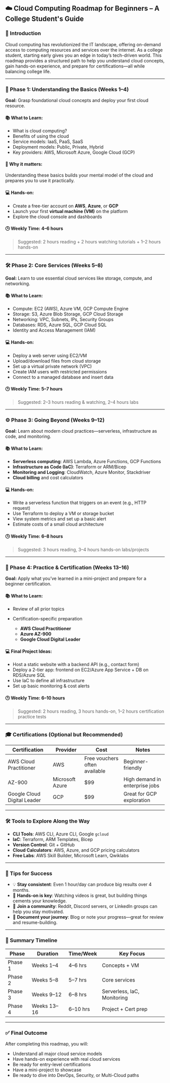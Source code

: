 ## ☁️ Cloud Computing Roadmap for Beginners – A College Student's Guide

### 📘 Introduction

Cloud computing has revolutionized the IT landscape, offering on-demand access to computing resources and services over the internet. As a college student, starting early gives you an edge in today’s tech-driven world. This roadmap provides a structured path to help you understand cloud concepts, gain hands-on experience, and prepare for certifications—all while balancing college life.

---

### 🔰 Phase 1: Understanding the Basics (Weeks 1–4)

**Goal:** Grasp foundational cloud concepts and deploy your first cloud resource.

#### 📚 What to Learn:

* What is cloud computing?
* Benefits of using the cloud
* Service models: IaaS, PaaS, SaaS
* Deployment models: Public, Private, Hybrid
* Key providers: AWS, Microsoft Azure, Google Cloud (GCP)

#### 🧠 Why it matters:

Understanding these basics builds your mental model of the cloud and prepares you to use it practically.

#### 💻 Hands-on:

* Create a free-tier account on **AWS**, **Azure**, or **GCP**
* Launch your first **virtual machine (VM)** on the platform
* Explore the cloud console and dashboards

#### 🕒 Weekly Time: 4–6 hours

> Suggested: 2 hours reading + 2 hours watching tutorials + 1–2 hours hands-on

---

### 🛠️ Phase 2: Core Services (Weeks 5–8)

**Goal:** Learn to use essential cloud services like storage, compute, and networking.

#### 📚 What to Learn:

* Compute: EC2 (AWS), Azure VM, GCP Compute Engine
* Storage: S3, Azure Blob Storage, GCP Cloud Storage
* Networking: VPC, Subnets, IPs, Security Groups
* Databases: RDS, Azure SQL, GCP Cloud SQL
* Identity and Access Management (IAM)

#### 💻 Hands-on:

* Deploy a web server using EC2/VM
* Upload/download files from cloud storage
* Set up a virtual private network (VPC)
* Create IAM users with restricted permissions
* Connect to a managed database and insert data

#### 🕒 Weekly Time: 5–7 hours

> Suggested: 2–3 hours reading & watching, 2–4 hours labs

---

### ⚙️ Phase 3: Going Beyond (Weeks 9–12)

**Goal:** Learn about modern cloud practices—serverless, infrastructure as code, and monitoring.

#### 📚 What to Learn:

* **Serverless computing**: AWS Lambda, Azure Functions, GCP Functions
* **Infrastructure as Code (IaC)**: Terraform or ARM/Bicep
* **Monitoring and Logging**: CloudWatch, Azure Monitor, Stackdriver
* **Cloud billing** and cost calculators

#### 💻 Hands-on:

* Write a serverless function that triggers on an event (e.g., HTTP request)
* Use Terraform to deploy a VM or storage bucket
* View system metrics and set up a basic alert
* Estimate costs of a small cloud architecture

#### 🕒 Weekly Time: 6–8 hours

> Suggested: 3 hours reading, 3–4 hours hands-on labs/projects

---

### 🎯 Phase 4: Practice & Certification (Weeks 13–16)

**Goal:** Apply what you’ve learned in a mini-project and prepare for a beginner certification.

#### 📚 What to Learn:

* Review of all prior topics
* Certification-specific preparation

  * **AWS Cloud Practitioner**
  * **Azure AZ-900**
  * **Google Cloud Digital Leader**

#### 💻 Final Project Ideas:

* Host a static website with a backend API (e.g., contact form)
* Deploy a 2-tier app: frontend on EC2/Azure App Service + DB on RDS/Azure SQL
* Use IaC to define all infrastructure
* Set up basic monitoring & cost alerts

#### 🕒 Weekly Time: 6–10 hours

> Suggested: 2 hours reading, 3 hours hands-on, 1–2 hours certification practice tests

---

### 🎓 Certifications (Optional but Recommended)

| Certification               | Provider        | Cost                          | Notes                          |
| --------------------------- | --------------- | ----------------------------- | ------------------------------ |
| AWS Cloud Practitioner      | AWS             | Free vouchers often available | Beginner-friendly              |
| AZ-900                      | Microsoft Azure | \$99                          | High demand in enterprise jobs |
| Google Cloud Digital Leader | GCP             | \$99                          | Great for GCP exploration      |

---

### 🛠 Tools to Explore Along the Way

* **CLI Tools**: AWS CLI, Azure CLI, Google `gcloud`
* **IaC**: Terraform, ARM Templates, Bicep
* **Version Control**: Git + GitHub
* **Cloud Calculators**: AWS, Azure, and GCP pricing calculators
* **Free Labs**: AWS Skill Builder, Microsoft Learn, Qwiklabs

---

### 🧠 Tips for Success

* 💡 **Stay consistent**: Even 1 hour/day can produce big results over 4 months.
* 🧪 **Hands-on is key**: Watching videos is great, but building things cements your knowledge.
* 🤝 **Join a community**: Reddit, Discord servers, or LinkedIn groups can help you stay motivated.
* 📘 **Document your journey**: Blog or note your progress—great for review and resume-building.

---

### 📅 Summary Timeline

| Phase   | Duration    | Time/Week | Key Focus                   |
| ------- | ----------- | --------- | --------------------------- |
| Phase 1 | Weeks 1–4   | 4–6 hrs   | Concepts + VM               |
| Phase 2 | Weeks 5–8   | 5–7 hrs   | Core services               |
| Phase 3 | Weeks 9–12  | 6–8 hrs   | Serverless, IaC, Monitoring |
| Phase 4 | Weeks 13–16 | 6–10 hrs  | Project + Cert prep         |

---

### ✅ Final Outcome

After completing this roadmap, you will:

* Understand all major cloud service models
* Have hands-on experience with real cloud services
* Be ready for entry-level certifications
* Have a mini-project to showcase
* Be ready to dive into DevOps, Security, or Multi-Cloud paths

